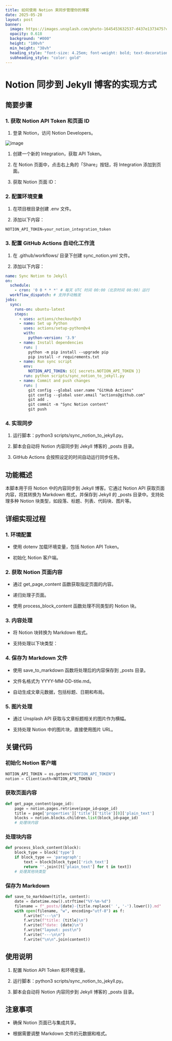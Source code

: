 ```yaml
---
title: 如何使用 Notion 来同步管理你的博客
date: 2025-05-28
layout: post
banner:
  image: https://images.unsplash.com/photo-1645453632537-d437e1373475?crop=entropy&cs=tinysrgb&fit=max&fm=jpg&ixid=M3w2OTIwMzJ8MHwxfHJhbmRvbXx8fHx8fHx8fDE3NDg0NDIxNDZ8&ixlib=rb-4.1.0&q=80&w=1080
  opacity: 0.618
  background: "#000"
  height: "100vh"
  min_height: "38vh"
  heading_style: "font-size: 4.25em; font-weight: bold; text-decoration: underline"
  subheading_style: "color: gold"
---
```


# Notion 同步到 Jekyll 博客的实现方式

## 简要步骤

### 1. 获取 Notion API Token 和页面 ID

1. 登录 Notion，访问 Notion Developers。

![image](https://prod-files-secure.s3.us-west-2.amazonaws.com/a7a0cc5a-89b9-4cda-8686-1fba0ca52f40/d19c1afe-dea5-4312-9333-786b0ba83054/image.png?X-Amz-Algorithm=AWS4-HMAC-SHA256&X-Amz-Content-Sha256=UNSIGNED-PAYLOAD&X-Amz-Credential=ASIAZI2LB466SZMCJSBS%2F20250528%2Fus-west-2%2Fs3%2Faws4_request&X-Amz-Date=20250528T142226Z&X-Amz-Expires=3600&X-Amz-Security-Token=IQoJb3JpZ2luX2VjEK3%2F%2F%2F%2F%2F%2F%2F%2F%2F%2FwEaCXVzLXdlc3QtMiJHMEUCICVlTyIJWRDyX06YWrxeD%2FR9v9xcUia98CM9GZduMgnCAiEAuc6TuMvTrZ2KBemJUgdv%2F%2B4rS84dti%2FfiwWD5GfBXU0q%2FwMIdhAAGgw2Mzc0MjMxODM4MDUiDEfJsQytbCI%2BTW4n5ircAxSQkDRDfV%2FndjA7yZzRMyrqZAy5%2BvvzC6Xqs9f6ZFVzLh8ZzUMKgkrlHQB2rWCipd6P4cOhaQGLgCyOnBgGjwhyB%2BjdpF6FWYPX24AH49HvKM%2F71DRYDLCJfwtv7EZP5BFzQGoVm4eUc5gE1nPprwjlzs2wMD%2FgjHAyutD5DHowFAypma3bE5oqIXNyK9z2vV4Hg%2BfeHxB1mTLCsL1Reexq%2Fgd0ySz15ZsAsZDfJCvPGdu1CdUOBHrqwn9h6wpZfITLGS4kAkbQ%2BQhhfI719yvPGIJHVJfm0MJ9IznCLv%2BJmIa9i9mWmROzATBljXYXlQXjaWV4jIyzDrD8sotGUin4Zb9N7BRTXCkYxncmVM4hMgr7UlVtXZzMh6O2zWxixI4zKlCvzHVpbZppG%2FobCESQkaJ68ThYdra0PEwsxf%2Fhpw0yaq1w%2FTWHQicQM8RRf%2FH70QCycER6a0S5HD%2BJsehph6ts%2FShsM2xEfmu2R%2FWu0Fs3SSTuB54x47IE1Jpwa5Tag6Bs0az%2FnYoVdve%2F8WzqkpHBtnxNmHd7TDAVLPNspLsQdqSJsz8%2FTXCX6Xq4ndfY2WooUp0Q6X2s8n1pOCS1ZK1qCsmXlJANaSVDTK3x6vm%2FGhwYaajVCUp3MNiT3MEGOqUBFOtxh7gc2Z2m75VaSsA4GnV%2FtdV4kh2mJh%2BNPa%2BR5il0bl6Jqv8vRAeXoItpHuq4vu3kerKOuNvukw3SLMPwbYcrp%2FpwcK3pi209M0ofaNngBnZQQ8s4lyptVX8Olj49YHVJgprgKakSjJEiLs22cpRmWDNcvPS%2BqRmmRuKZpJafu2%2BoBlL0n1HL9UK8iPAsicQNEK7%2FPgNKX8FhWBa%2FEwkw8H6C&X-Amz-Signature=33e1e3d98c2692bc50a5289023e0db085d95c03f4b814ffd639255ea0784abf5&X-Amz-SignedHeaders=host&x-id=GetObject)

1. 创建一个新的 Integration，获取 API Token。

1. 在 Notion 页面中，点击右上角的「Share」按钮，将 Integration 添加到页面。

1. 获取 Notion 页面 ID：


### 2. 配置环境变量

1. 在项目根目录创建 .env 文件。

1. 添加以下内容：

```javascript
NOTION_API_TOKEN=your_notion_integration_token
```

### 3. 配置 GitHub Actions 自动化工作流

1. 在 .github/workflows/ 目录下创建 sync_notion.yml 文件。

1. 添加以下内容：

```yaml
name: Sync Notion to Jekyll
on:
  schedule:
    - cron: '0 0 * * *' # 每天 UTC 时间 00:00（北京时间 08:00）运行
  workflow_dispatch: # 支持手动触发
jobs:
  sync:
    runs-on: ubuntu-latest
    steps:
      - uses: actions/checkout@v3
      - name: Set up Python
        uses: actions/setup-python@v4
        with:
          python-version: '3.9'
      - name: Install dependencies
        run: |
          python -m pip install --upgrade pip
          pip install -r requirements.txt
      - name: Run sync script
        env:
          NOTION_API_TOKEN: ${{ secrets.NOTION_API_TOKEN }}
        run: python scripts/sync_notion_to_jekyll.py
      - name: Commit and push changes
        run: |
          git config --global user.name "GitHub Actions"
          git config --global user.email "actions@github.com"
          git add .
          git commit -m "Sync Notion content"
          git push
```

### 4. 实现同步

1. 运行脚本：python3 scripts/sync_notion_to_jekyll.py。

1. 脚本会自动将 Notion 内容同步到 Jekyll 博客的 _posts 目录。

1. GitHub Actions 会按照设定的时间自动运行同步任务。

## 功能概述

本脚本用于将 Notion 中的内容同步到 Jekyll 博客。它通过 Notion API 获取页面内容，将其转换为 Markdown 格式，并保存到 Jekyll 的 _posts 目录中。支持处理多种 Notion 块类型，如段落、标题、列表、代码块、图片等。

## 详细实现过程

### 1. 环境配置

- 使用 dotenv 加载环境变量，包括 Notion API Token。

- 初始化 Notion 客户端。

### 2. 获取 Notion 页面内容

- 通过 get_page_content 函数获取指定页面的内容。

- 递归处理子页面。

- 使用 process_block_content 函数处理不同类型的 Notion 块。

### 3. 内容处理

- 将 Notion 块转换为 Markdown 格式。

- 支持处理以下块类型：


### 4. 保存为 Markdown 文件

- 使用 save_to_markdown 函数将处理后的内容保存到 _posts 目录。

- 文件名格式为 YYYY-MM-DD-title.md。

- 自动生成文章元数据，包括标题、日期和布局。

### 5. 图片处理

- 通过 Unsplash API 获取与文章标题相关的图片作为横幅。

- 支持处理 Notion 中的图片块，直接使用图片 URL。

## 关键代码

### 初始化 Notion 客户端

```python
NOTION_API_TOKEN = os.getenv("NOTION_API_TOKEN")
notion = Client(auth=NOTION_API_TOKEN)
```

### 获取页面内容

```python
def get_page_content(page_id):
    page = notion.pages.retrieve(page_id=page_id)
    title = page['properties']['title']['title'][0]['plain_text']
    blocks = notion.blocks.children.list(block_id=page_id)
    # 处理块内容
```

### 处理块内容

```python
def process_block_content(block):
    block_type = block['type']
    if block_type == 'paragraph':
        text = block[block_type]['rich_text']
        return ''.join([t['plain_text'] for t in text])
    # 处理其他块类型
```

### 保存为 Markdown

```python
def save_to_markdown(title, content):
    date = datetime.now().strftime("%Y-%m-%d")
    filename = f"_posts/{date}-{title.replace(' ', '-').lower()}.md"
    with open(filename, "w", encoding="utf-8") as f:
        f.write("---\n")
        f.write(f"title: {title}\n")
        f.write(f"date: {date}\n")
        f.write("layout: post\n")
        f.write("---\n\n")
        f.write("\n\n".join(content))
```

## 使用说明

1. 配置 Notion API Token 和环境变量。

1. 运行脚本：python3 scripts/sync_notion_to_jekyll.py。

1. 脚本会自动将 Notion 内容同步到 Jekyll 博客的 _posts 目录。

## 注意事项

- 确保 Notion 页面已与集成共享。

- 根据需要调整 Markdown 文件的元数据和格式。